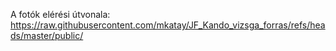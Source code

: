 A fotók elérési útvonala:
https://raw.githubusercontent.com/mkatay/JF_Kando_vizsga_forras/refs/heads/master/public/
